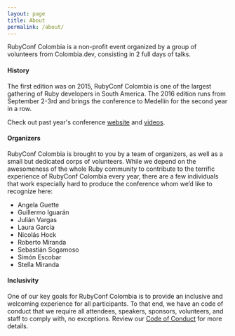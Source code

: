 ```yaml
---
layout: page
title: About
permalink: /about/
---
```


RubyConf Colombia is a non-profit event organized by a group of volunteers from
Colombia.dev, consisting in 2 full days of talks.

#### History
The first edition was on 2015, RubyConf Colombia is one of the largest gathering
of Ruby developers in South America. The 2016 edition runs from September 2-3rd
and brings the conference to Medellín for the second year in a row.

Check out past year's conference [website](http://2015.rubyconf.co/) and [
videos](https://www.youtube.com/watch?v=1VDjHBRK9Eo&list=PLq_08z5fuQgFP64HqrRWd3RWUKmPFMdo6).

#### Organizers
RubyConf Colombia is brought to you by a team of organizers, as well as a small
but dedicated corps of volunteers. While we depend on the awesomeness of the
whole Ruby community to contribute to the terrific experience of RubyConf
Colombia every year, there are a few individuals that work especially hard to
produce the conference whom we’d like to recognize here:

* Angela Guette
* Guillermo Iguarán
* Julián Vargas
* Laura García
* Nicolás Hock
* Roberto Miranda
* Sebastián Sogamoso
* Simón Escobar
* Stella Miranda

#### Inclusivity
One of our key goals for RubyConf Colombia is to provide an inclusive and
welcoming experience for all participants. To that end, we have an code of
conduct that we require all attendees, speakers, sponsors, volunteers, and staff
to comply with, no exceptions. Review our
[Code of Conduct](/code-of-conduct.html) for more details.
